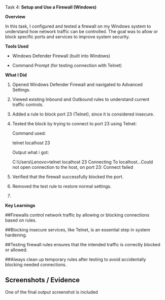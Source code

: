 Task 4:  **Setup and Use a Firewall (Windows)**


**Overview**

In this task, I configured and tested a firewall on my Windows system to understand how network traffic can be controlled. The goal was to allow or block specific ports and services to improve system security.


**Tools Used**

- Windows Defender Firewall (built into Windows)
  
- Command Prompt (for testing connection with Telnet)
  

**What I Did**

1. Opened Windows Defender Firewall and navigated to Advanced Settings.
  
2. Viewed existing Inbound and Outbound rules to understand current traffic controls.
  
3. Added a rule to block port 23 (Telnet), since it is considered insecure.
  
4. Tested the block by trying to connect to port 23 using Telnet:
   
   

   Command used:
   
   
   telnet localhost 23

   
   Output what i got:
   
   
    C:\Users\Lenovo>telnet localhost 23
    Connecting To localhost...Could not open connection to the host, on port 23: Connect failed
   

   
6. Verified that the firewall successfully blocked the port.
  
7. Removed the test rule to restore normal settings.
8. 


**Key Learnings**

##Firewalls control network traffic by allowing or blocking connections based on rules.
  
##Blocking insecure services, like Telnet, is an essential step in system hardening.
 
##Testing firewall rules ensures that the intended traffic is correctly blocked or allowed.
  
##Always clean up temporary rules after testing to avoid accidentally blocking needed connections.


## Screenshots / Evidence
One of the final output screenshot is included



